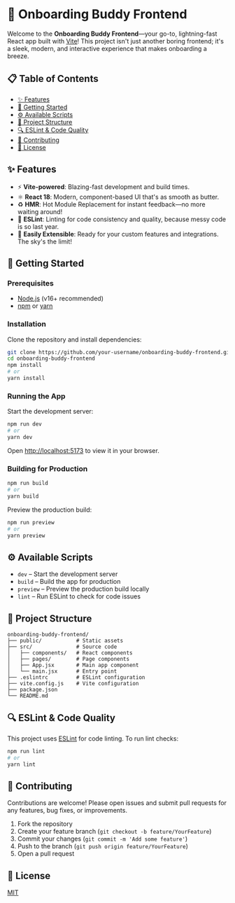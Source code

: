 # 🚀 Onboarding Buddy Frontend

Welcome to the **Onboarding Buddy Frontend**—your go-to, lightning-fast React app built with [Vite](https://vitejs.dev/)! This project isn't just another boring frontend; it's a sleek, modern, and interactive experience that makes onboarding a breeze.

## 📋 Table of Contents

- [✨ Features](#-features)
- [🚀 Getting Started](#-getting-started)
- [⚙️ Available Scripts](#️-available-scripts)
- [📁 Project Structure](#-project-structure)
- [🔍 ESLint & Code Quality](#-eslint--code-quality)
- [🤝 Contributing](#-contributing)
- [📄 License](#-license)

## ✨ Features

- ⚡️ **Vite-powered**: Blazing-fast development and build times.
- ⚛️ **React 18**: Modern, component-based UI that's as smooth as butter.
- ♻️ **HMR**: Hot Module Replacement for instant feedback—no more waiting around!
- 🧹 **ESLint**: Linting for code consistency and quality, because messy code is so last year.
- 💅 **Easily Extensible**: Ready for your custom features and integrations. The sky's the limit!

## 🚀 Getting Started

### Prerequisites

- [Node.js](https://nodejs.org/) (v16+ recommended)
- [npm](https://www.npmjs.com/) or [yarn](https://yarnpkg.com/)

### Installation

Clone the repository and install dependencies:

```bash
git clone https://github.com/your-username/onboarding-buddy-frontend.git
cd onboarding-buddy-frontend
npm install
# or
yarn install
```

### Running the App

Start the development server:

```bash
npm run dev
# or
yarn dev
```

Open [http://localhost:5173](http://localhost:5173) to view it in your browser.

### Building for Production

```bash
npm run build
# or
yarn build
```

Preview the production build:

```bash
npm run preview
# or
yarn preview
```

## ⚙️ Available Scripts

- `dev` – Start the development server
- `build` – Build the app for production
- `preview` – Preview the production build locally
- `lint` – Run ESLint to check for code issues

## 📁 Project Structure

```
onboarding-buddy-frontend/
├── public/           # Static assets
├── src/              # Source code
│   ├── components/   # React components
│   ├── pages/        # Page components
│   ├── App.jsx       # Main app component
│   └── main.jsx      # Entry point
├── .eslintrc         # ESLint configuration
├── vite.config.js    # Vite configuration
├── package.json
└── README.md
```

## 🔍 ESLint & Code Quality

This project uses [ESLint](https://eslint.org/) for code linting. To run lint checks:

```bash
npm run lint
# or
yarn lint
```

## 🤝 Contributing

Contributions are welcome! Please open issues and submit pull requests for any features, bug fixes, or improvements.

1. Fork the repository
2. Create your feature branch (`git checkout -b feature/YourFeature`)
3. Commit your changes (`git commit -m 'Add some feature'`)
4. Push to the branch (`git push origin feature/YourFeature`)
5. Open a pull request

## 📄 License

[MIT](LICENSE)
